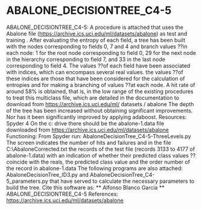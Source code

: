 # ABALONE_DECISIONTREE_C4-5
ABALONE_DECISIONTREE_C4-5: A procedure is attached that uses the Abalone file (https://archive.ics.uci.edu/ml/datasets/abalone) as test and training .   After evaluating the entropy of each field, a tree has been built with the nodes corresponding to fields 0, 7 and 4 and branch values ??in each node: 1 for the root node corresponding to field 0, 29 for the next node in the hierarchy corresponding to field 7, and 33 in the last node corresponding to field 4.  The values ??of each field have been associated with indices, which can encompass several real values. the values ??of these indices are those that have been considered for the calculation of entropies and for making a branching of values ??at each node.  A hit rate of around 58% is obtained, that is, in the low range of the existing procedures to treat this multiclass file, which are detailed in the documentation to download from https://archive.ics.uci.edu/ml/ datasets / abalone  The depth of the tree has been increased without obtaining significant improvements. Nor has it been significantly improved by applying adaboost.    Resources: Spyder 4  On the c: drive there should be the abalone-1.data file downloaded from https://archive.ics.uci.edu/ml/datasets/abalone  Functioning:  From Spyder run:  AbaloneDecisionTree_C4-5-ThreeLevels.py  The screen indicates the number of hits and failures and in the file C:\AbaloneCorrected.txt the records of the test file (records 3133 to 4177 of abalone-1.data) with an indication of whether their predicted class values ??coincide with the reals, the predicted class value and the order number of the record in abalone-1.data  The following programs are also attached: AbaloneDecisionTree_ID3.py and AbaloneDecisionTree_C4-5_parameters.py that have served to calculate the necessary parameters to build the tree.   Cite this software as:  ** Alfonso Blanco García ** ABALONE_DECISIONTREE_C4-5  References:  https://archive.ics.uci.edu/ml/datasets/abalone
